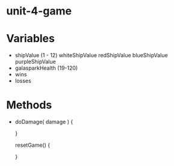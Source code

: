 # unit-4-game

# Variables

* shipValue (1 - 12)
  whiteShipValue
  redShipValue
  blueShipValue
  purpleShipValue
* galasparkHealth (19-120)
* wins
* losses

# Methods

* doDamage( damage ) {

  }

  resetGame() {

  }
